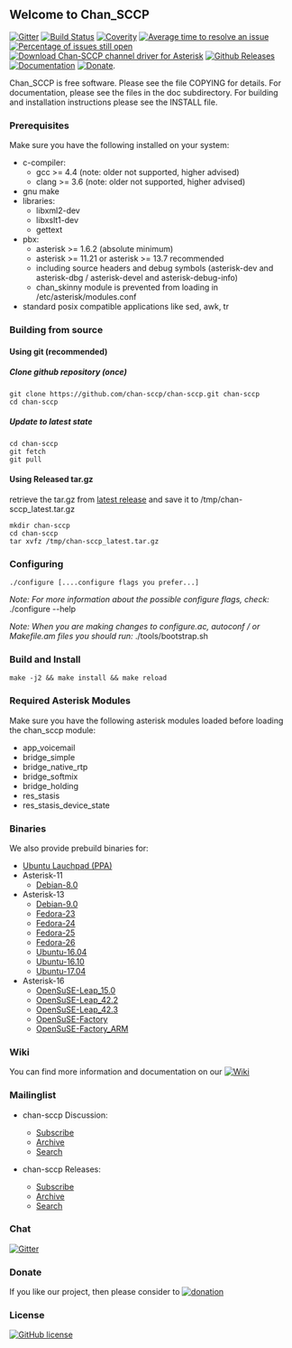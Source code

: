 ## Welcome to Chan_SCCP

[![Gitter](https://badges.gitter.im/chan-sccp/chan-sccp.svg)](https://gitter.im/chan-sccp/chan-sccp?utm_source=badge&utm_medium=badge&utm_campaign=pr-badge)
[![Build Status](http://img.shields.io/travis/chan-sccp/chan-sccp.svg?style=flat&branch=develop)](https://travis-ci.org/chan-sccp/chan-sccp)
[![Coverity](https://img.shields.io/coverity/scan/8656.svg)](https://scan.coverity.com/projects/chan-sccp)
[![Average time to resolve an issue](http://isitmaintained.com/badge/resolution/chan-sccp/chan-sccp.svg)](https://github.com/chan-sccp/chan-sccp/issues "Average time to resolve an issue")
[![Percentage of issues still open](http://isitmaintained.com/badge/open/chan-sccp/chan-sccp.svg)](https://github.com/chan-sccp/chan-sccp/issues?utf8=✓&q=is%3Aopen+is%3Aissue+-label%3Aenhancement+ "Percentage of issues still open")
[![Download Chan-SCCP channel driver for Asterisk](https://img.shields.io/sourceforge/dt/chan-sccp-b.svg)](https://github.com/chan-sccp/chan-sccp/releases/latest)
[![Github Releases](https://img.shields.io/github/release/chan-sccp/chan-sccp.svg)](https://github.com/chan-sccp/chan-sccp/releases)
[![Documentation](https://img.shields.io/badge/docs-wiki-blue.svg)](https://github.com/chan-sccp/chan-sccp/wiki)
[![Donate](https://img.shields.io/badge/paypal-donate-yellow.svg)](https://www.paypal.com/cgi-bin/webscr?item_name=Donation+to+Chan-SCCP+channel+driver+for+Asterisk&locale.x=en_US&cmd=_donations&business=chan.sccp.b.pp%40gmail.com).

<!--
[![Github Issues](https://img.shields.io/github/issues/chan-sccp/chan-sccp/bug.svg)](https://github.com/chan-sccp/chan-sccp/issues)
-->

Chan_SCCP is free software. Please see the file COPYING for details.
For documentation, please see the files in the doc subdirectory.
For building and installation instructions please see the INSTALL file.

### Prerequisites
Make sure you have the following installed on your system:
- c-compiler:
  - gcc >= 4.4  (note: older not supported, higher advised)
  - clang >= 3.6  (note: older not supported, higher advised)
- gnu make
- libraries:
  - libxml2-dev
  - libxslt1-dev
  - gettext
- pbx:
  - asterisk >= 1.6.2 (absolute minimum)
  - asterisk >= 11.21 or asterisk >= 13.7 recommended
  - including source headers and debug symbols (asterisk-dev and asterisk-dbg / asterisk-devel and asterisk-debug-info)
  - chan_skinny module is prevented from loading in /etc/asterisk/modules.conf
- standard posix compatible applications like sed, awk, tr

### Building from source
#### Using git (recommended)
##### Clone github repository (once)
    git clone https://github.com/chan-sccp/chan-sccp.git chan-sccp
    cd chan-sccp

##### Update to latest state
    cd chan-sccp
    git fetch
    git pull

#### Using Released tar.gz
retrieve the tar.gz from [latest release](https://github.com/chan-sccp/chan-sccp/releases/latest) and save it to /tmp/chan-sccp_latest.tar.gz

    mkdir chan-sccp
    cd chan-sccp
    tar xvfz /tmp/chan-sccp_latest.tar.gz

### Configuring
    ./configure [....configure flags you prefer...]

_Note: For more information about the possible configure flags, check:_
    ./configure --help 

_Note: When you are making changes to configure.ac, autoconf / or Makefile.am files you should run:_
    ./tools/bootstrap.sh

### Build and Install
    make -j2 && make install && make reload

### Required Asterisk Modules

Make sure you have the following asterisk modules loaded before loading the chan_sccp
module:
 - app_voicemail
 - bridge_simple
 - bridge_native_rtp
 - bridge_softmix
 - bridge_holding
 - res_stasis
 - res_stasis_device_state

### Binaries
We also provide prebuild binaries for:
- [Ubuntu Lauchpad (PPA)](https://launchpad.net/~chan-sccp-b/+archive/ubuntu/ppa)
- Asterisk-11
  - [Debian-8.0](http://download.opensuse.org/repositories/home:/chan-sccp-b:/asterisk-11/Debian_8.0/)
- Asterisk-13
  - [Debian-9.0](http://download.opensuse.org/repositories/home:/chan-sccp-b:/asterisk-13/Debian_9.0/)
  - [Fedora-23](http://download.opensuse.org/repositories/home:/chan-sccp-b:/asterisk-13/Fedora_23/)
  - [Fedora-24](http://download.opensuse.org/repositories/home:/chan-sccp-b:/asterisk-13/Fedora_24/)
  - [Fedora-25](http://download.opensuse.org/repositories/home:/chan-sccp-b:/asterisk-13/Fedora_25/)
  - [Fedora-26](http://download.opensuse.org/repositories/home:/chan-sccp-b:/asterisk-13/Fedora_26/)
  - [Ubuntu-16.04](http://download.opensuse.org/repositories/home:/chan-sccp-b:/asterisk-13/xUbuntu_16.04/)
  - [Ubuntu-16.10](http://download.opensuse.org/repositories/home:/chan-sccp-b:/asterisk-13/xUbuntu_16.10/)
  - [Ubuntu-17.04](http://download.opensuse.org/repositories/home:/chan-sccp-b:/asterisk-13/xUbuntu_17.04/)
- Asterisk-16
  - [OpenSuSE-Leap_15.0](http://download.opensuse.org/repositories/home:/chan-sccp-b:/asterisk-16/openSUSE_Leap_15.0/)
  - [OpenSuSE-Leap_42.2](https://download.opensuse.org/repositories/home:/chan-sccp-b:/asterisk-16/openSUSE_Leap_42.2/)
  - [OpenSuSE-Leap_42.3](https://download.opensuse.org/repositories/home:/chan-sccp-b:/asterisk-16/openSUSE_Leap_42.3/)
  - [OpenSuSE-Factory](http://download.opensuse.org/repositories/home:/chan-sccp-b:/asterisk-16/openSUSE_Factory/)
  - [OpenSuSE-Factory_ARM](https://download.opensuse.org/repositories/home:/chan-sccp-b:/asterisk-16/openSUSE_Factory_ARM/)

### Wiki
You can find more information and documentation on our [![Wiki](https://img.shields.io/badge/Wiki-new-blue.svg)](https://github.com/chan-sccp/chan-sccp/wiki/)

### Mailinglist

- chan-sccp Discussion: 
  - [Subscribe](https://lists.sourceforge.net/lists/listinfo/chan-sccp-b-discussion)
  - [Archive](https://sourceforge.net/p/chan-sccp-b/mailman/chan-sccp-b-discussion)
  - [Search](https://sourceforge.net/p/chan-sccp-b/mailman/search/?mail_list=chan-sccp-b-discussion) 

- chan-sccp Releases: 
  - [Subscribe](https://lists.sourceforge.net/lists/listinfo/chan-sccp-b-releases)
  - [Archive](https://sourceforge.net/p/chan-sccp-b/mailman/chan-sccp-b-releases)
  - [Search](https://sourceforge.net/p/chan-sccp-b/mailman/search/?mail_list=chan-sccp-b-releases) 
  
### Chat
[![Gitter](https://badges.gitter.im/chan-sccp/chan-sccp.svg)](https://gitter.im/chan-sccp/chan-sccp?utm_source=badge&utm_medium=badge&utm_campaign=pr-badge)

### Donate
If you like our project, then please consider to 
[![donation](https://www.paypalobjects.com/webstatic/en_US/btn/btn_donate_pp_142x27.png)](https://www.paypal.com/cgi-bin/webscr?item_name=Donation+to+Chan-SCCP+channel+driver+for+Asterisk&locale.x=en_US&cmd=_donations&business=chan.sccp.b.pp%40gmail.com)

### License
[![GitHub license](https://img.shields.io/badge/license-GPL-blue.svg)](https://raw.githubusercontent.com/chan-sccp/chan-sccp/master/LICENSE)

